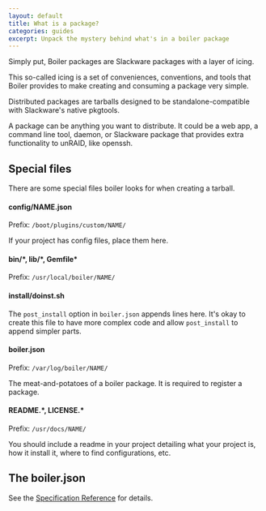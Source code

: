 ```yaml
---
layout: default
title: What is a package?
categories: guides
excerpt: Unpack the mystery behind what's in a boiler package
---
```


<p class="lead">
  Simply put, Boiler packages are Slackware packages with a layer of icing.
</p>

This so-called icing is a set of conveniences, conventions, and tools that Boiler provides to make creating and consuming a package very simple.

Distributed packages are tarballs designed to be standalone-compatible with Slackware's native pkgtools.

A package can be anything you want to distribute. It could be a web app, a command line tool, daemon, or Slackware package that provides extra functionality to unRAID, like openssh.

## Special files

There are some special files boiler looks for when creating a tarball.

#### config/NAME.json

Prefix: `/boot/plugins/custom/NAME/`

If your project has config files, place them here.

#### bin/\*, lib/\*, Gemfile\*

Prefix: `/usr/local/boiler/NAME/`

#### install/doinst.sh

The `post_install` option in `boiler.json` appends lines here. It's okay to create this file to have more complex code and allow `post_install` to append simpler parts.

#### boiler.json

Prefix: `/var/log/boiler/NAME/`

The meat-and-potatoes of a boiler package. It is required to register a package.

#### README.\*, LICENSE.\*

Prefix: `/usr/docs/NAME/`

You should include a readme in your project detailing what your project is, how it install it, where to find configurations, etc.


## The boiler.json

See the [Specification Reference](/guides/specification-reference) for details.
